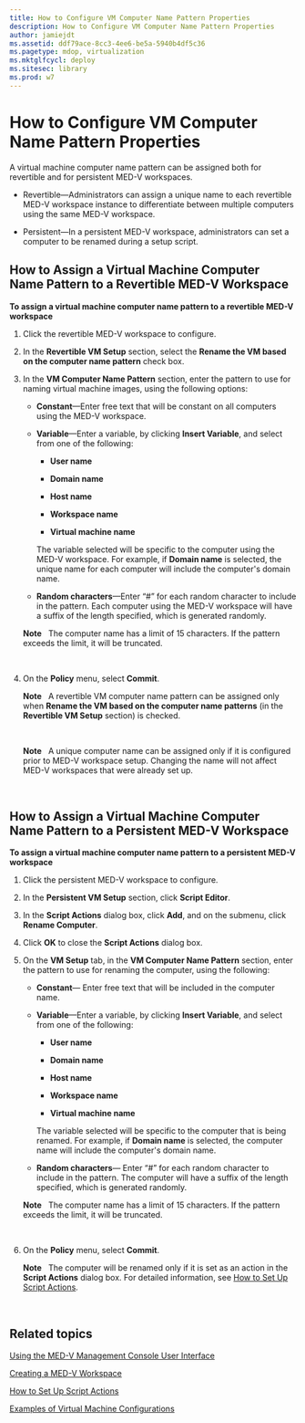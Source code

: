 ```yaml
---
title: How to Configure VM Computer Name Pattern Properties
description: How to Configure VM Computer Name Pattern Properties
author: jamiejdt
ms.assetid: ddf79ace-8cc3-4ee6-be5a-5940b4df5c36
ms.pagetype: mdop, virtualization
ms.mktglfcycl: deploy
ms.sitesec: library
ms.prod: w7
---
```



# How to Configure VM Computer Name Pattern Properties


A virtual machine computer name pattern can be assigned both for revertible and for persistent MED-V workspaces.

-   Revertible—Administrators can assign a unique name to each revertible MED-V workspace instance to differentiate between multiple computers using the same MED-V workspace.

-   Persistent—In a persistent MED-V workspace, administrators can set a computer to be renamed during a setup script.

## How to Assign a Virtual Machine Computer Name Pattern to a Revertible MED-V Workspace


**To assign a virtual machine computer name pattern to a revertible MED-V workspace**

1.  Click the revertible MED-V workspace to configure.

2.  In the **Revertible VM Setup** section, select the **Rename the VM based on the computer name pattern** check box.

3.  In the **VM Computer Name Pattern** section, enter the pattern to use for naming virtual machine images, using the following options:

    -   **Constant**—Enter free text that will be constant on all computers using the MED-V workspace.

    -   **Variable**—Enter a variable, by clicking **Insert Variable**, and select from one of the following:

        -   **User name**

        -   **Domain name**

        -   **Host name**

        -   **Workspace name**

        -   **Virtual machine name**

        The variable selected will be specific to the computer using the MED-V workspace. For example, if **Domain name** is selected, the unique name for each computer will include the computer's domain name.

    -   **Random characters**—Enter “\#” for each random character to include in the pattern. Each computer using the MED-V workspace will have a suffix of the length specified, which is generated randomly.

    **Note**  
    The computer name has a limit of 15 characters. If the pattern exceeds the limit, it will be truncated.

     

4.  On the **Policy** menu, select **Commit**.

    **Note**  
    A revertible VM computer name pattern can be assigned only when **Rename the VM based on the computer name patterns** (in the **Revertible VM Setup** section) is checked.

     

    **Note**  
    A unique computer name can be assigned only if it is configured prior to MED-V workspace setup. Changing the name will not affect MED-V workspaces that were already set up.

     

## How to Assign a Virtual Machine Computer Name Pattern to a Persistent MED-V Workspace


**To assign a virtual machine computer name pattern to a persistent MED-V workspace**

1.  Click the persistent MED-V workspace to configure.

2.  In the **Persistent VM Setup** section, click **Script Editor**.

3.  In the **Script Actions** dialog box, click **Add**, and on the submenu, click **Rename Computer**.

4.  Click **OK** to close the **Script Actions** dialog box.

5.  On the **VM Setup** tab, in the **VM Computer Name Pattern** section, enter the pattern to use for renaming the computer, using the following:

    -   **Constant**— Enter free text that will be included in the computer name.

    -   **Variable**—Enter a variable, by clicking **Insert Variable**, and select from one of the following:

        -   **User name**

        -   **Domain name**

        -   **Host name**

        -   **Workspace name**

        -   **Virtual machine name**

        The variable selected will be specific to the computer that is being renamed. For example, if **Domain name** is selected, the computer name will include the computer's domain name.

    -   **Random characters**— Enter “\#” for each random character to include in the pattern. The computer will have a suffix of the length specified, which is generated randomly.

    **Note**  
    The computer name has a limit of 15 characters. If the pattern exceeds the limit, it will be truncated.

     

6.  On the **Policy** menu, select **Commit**.

    **Note**  
    The computer will be renamed only if it is set as an action in the **Script Actions** dialog box. For detailed information, see [How to Set Up Script Actions](how-to-set-up-script-actions.md).

     

## Related topics


[Using the MED-V Management Console User Interface](using-the-med-v-management-console-user-interface.md)

[Creating a MED-V Workspace](creating-a-med-v-workspacemedv-10-sp1.md)

[How to Set Up Script Actions](how-to-set-up-script-actions.md)

[Examples of Virtual Machine Configurations](examples-of-virtual-machine-configurationsv2.md)

 

 





